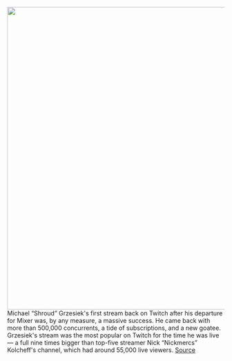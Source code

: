 <img src='https://cdn.vox-cdn.com/thumbor/yb25_le0h5u11u9luP6RXfxDZ-s=/0x0:2040x1360/1200x800/filters:focal(857x517:1183x843)/cdn.vox-cdn.com/uploads/chorus_image/image/67194650/ACASTRO_190926_1777_TWITCH_0001.0.jpg' width='700px' /><br/>
Michael “Shroud” Grzesiek's first stream back on Twitch after his departure for Mixer was, by any measure, a massive success. He came back with more than 500,000 concurrents, a tide of subscriptions, and a new goatee. Grzesiek's stream was the most popular on Twitch for the time he was live — a full nine times bigger than top-five streamer Nick “Nickmercs” Kolcheff's channel, which had around 55,000 live viewers.
<a href='https://www.theverge.com/21365378/shroud-comeback-twitch-mixer-ninja-drdisrespect'> Source <a/>